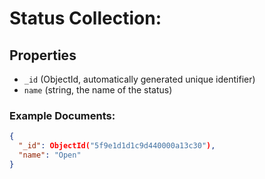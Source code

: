 # Status Collection:

## Properties

- `_id` (ObjectId, automatically generated unique identifier)
- `name` (string, the name of the status)

### Example Documents:

```json
{
  "_id": ObjectId("5f9e1d1d1c9d440000a13c30"),
  "name": "Open"
}
```
